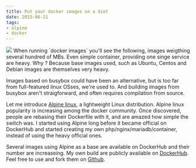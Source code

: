 ```yaml
---
title: Put your docker images on a diet
date: 2015-06-21
tags:
- alpine
- docker
---
```

<img class="thumbnail" src="/images/post/2015/Docker_(container_engine)_logo.png" />
When running `docker images` you'll see the following, images weigthing several hundred of MBs. Even simple container, providing one singe service are heavy. Why ? Because base images used, such as Ubuntu, Centos and Debian images are themselves very heavy.

Images based on busybox could have been an alternative, but is too far from full-featured linux OSses, we're used to. And building images from busybox aren't straigforward, and often requires compilation from source.

Let me introduce [Alpine linux](https://www.alpinelinux.org/), a lightweight Linux distribution. Alpine linux popularity is increasing among the docker community. Once discovered, people are rebasing their Dockerfile with it, and are amazed how simple the switch was. I started using Alpine long before it became official on DockerHub and started creating my own php/nginx/mariadb/container, instead of using the heavy official ones. 

Several images using Alpine as a base are available on DockerHub and their number are increaseing. My own build are publicly available on [DockerHub](https://hub.docker.com/u/killerwolf/). Feel free to use and fork them on [Github](https://github.com/killerwolf/Dockerfiles).